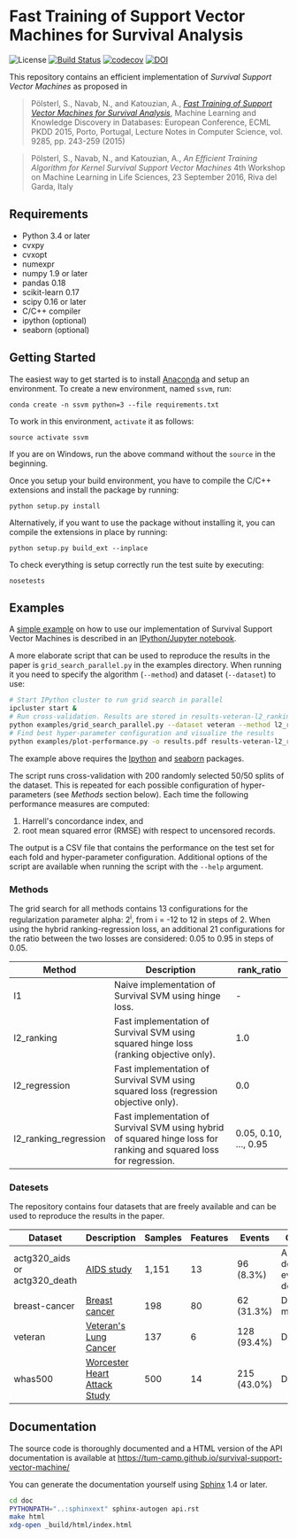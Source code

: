 # Fast Training of Support Vector Machines for Survival Analysis

![License](https://img.shields.io/badge/license-GPLv3-blue.svg)
[![Build Status](https://travis-ci.org/tum-camp/survival-support-vector-machine.svg)](https://travis-ci.org/tum-camp/survival-support-vector-machine)
[![codecov](https://codecov.io/gh/tum-camp/survival-support-vector-machine/branch/master/graph/badge.svg)](https://codecov.io/gh/tum-camp/survival-support-vector-machine)
[![DOI](https://zenodo.org/badge/16868/tum-camp/survival-support-vector-machine.svg)](https://zenodo.org/badge/latestdoi/16868/tum-camp/survival-support-vector-machine)

This repository contains an efficient implementation of *Survival Support
Vector Machines* as proposed in

> Pölsterl, S., Navab, N., and Katouzian, A.,
> *[Fast Training of Support Vector Machines for Survival Analysis](http://link.springer.com/chapter/10.1007/978-3-319-23525-7_15)*,
> Machine Learning and Knowledge Discovery in Databases: European Conference,
> ECML PKDD 2015, Porto, Portugal,
> Lecture Notes in Computer Science, vol. 9285, pp. 243-259 (2015)

> Pölsterl, S., Navab, N., and Katouzian, A.,
> *An Efficient Training Algorithm for Kernel Survival Support Vector Machines*
> 4th Workshop on Machine Learning in Life Sciences,
> 23 September 2016, Riva del Garda, Italy


## Requirements

- Python 3.4 or later
- cvxpy
- cvxopt
- numexpr
- numpy 1.9 or later
- pandas 0.18
- scikit-learn 0.17
- scipy 0.16 or later
- C/C++ compiler
- ipython (optional)
- seaborn (optional)

## Getting Started

The easiest way to get started is to install [Anaconda](https://store.continuum.io/cshop/anaconda/)
and setup an environment. To create a new environment, named `ssvm`, run:

```
conda create -n ssvm python=3 --file requirements.txt
```

To work in this environment, ``activate`` it as follows:

```
source activate ssvm
```

If you are on Windows, run the above command without the ``source`` in the beginning.

Once you setup your build environment, you have to compile the C/C++
extensions and install the package by running:

```
python setup.py install
```

Alternatively, if you want to use the package without installing it,
you can compile the extensions in place by running:

```
python setup.py build_ext --inplace
```

To check everything is setup correctly run the test suite by executing:

```
nosetests
```

## Examples

A [simple example][Notebook] on how to use our implementation of Survival Support
Vector Machines is described in an [IPython/Jupyter notebook](https://jupyter.org/).

A more elaborate script that can be used to reproduce the results in the paper
is `grid_search_parallel.py` in the examples directory.
When running it you need to specify the algorithm (`--method`)
and dataset (`--dataset`) to use:

```bash
# Start IPython cluster to run grid search in parallel
ipcluster start &
# Run cross-validation. Results are stored in results-veteran-l2_ranking.csv
python examples/grid_search_parallel.py --dataset veteran --method l2_ranking
# Find best hyper-parameter configuration and visualize the results
python examples/plot-performance.py -o results.pdf results-veteran-l2_ranking.csv
```
The example above requires the [Ipython](http://ipython.org) and
[seaborn](http://stanford.edu/~mwaskom/software/seaborn/) packages.

The script runs cross-validation with 200 randomly selected 50/50 splits of
the dataset. This is repeated for each possible configuration of hyper-parameters
(see *Methods* section below). Each time the following performance measures
are computed:
  1. Harrell's concordance index, and
  2. root mean squared error (RMSE) with respect to uncensored records.

The output is a CSV file that contains the performance on the test set for
each fold and hyper-parameter configuration. Additional options of the script
are available when running the script with the ``--help`` argument.

### Methods

The grid search for all methods contains 13 configurations for the
regularization parameter alpha: 2<sup>i</sup>, from i = -12 to 12 in steps of 2.
When using the hybrid ranking-regression loss, an additional 21 configurations
for the ratio between the two losses are considered:
0.05 to 0.95 in steps of 0.05.

| Method | Description | rank_ratio |
| ------ | ----------- | ---------- |
| l1 | Naive implementation of Survival SVM using hinge loss. | - |
| l2_ranking | Fast implementation of Survival SVM using squared hinge loss (ranking objective only). | 1.0 |
| l2_regression | Fast implementation of Survival SVM using squared loss (regression objective only). | 0.0 |
| l2_ranking_regression | Fast implementation of Survival SVM using hybrid of squared hinge loss for ranking and squared loss for regression. | 0.05, 0.10, …, 0.95 |


### Datesets

The repository contains four datasets that are freely available and can
be used to reproduce the results in the paper.

| Dataset | Description | Samples | Features | Events | Outcome |
| ------- | ----------- | ------- | -------- | ------ | ------- |
| actg320_aids or actg320_death | [AIDS study][Hosmer2008] | 1,151 | 13 | 96 (8.3%) | AIDS defining event or death |
| breast-cancer | [Breast cancer][Desmedt2007] | 198 | 80 | 62 (31.3%) | Distant metastases |
| veteran | [Veteran's Lung Cancer][Kalbfleisch2008] | 137 | 6 | 128 (93.4%) | Death |
| whas500 | [Worcester Heart Attack Study][Hosmer2008] | 500 | 14 | 215 (43.0%) | Death|


## Documentation

The source code is thoroughly documented and a HTML version of the API documentation
is available at https://tum-camp.github.io/survival-support-vector-machine/

You can generate the documentation yourself using [Sphinx](http://sphinx-doc.org/) 1.4 or later.

```bash
cd doc
PYTHONPATH="..:sphinxext" sphinx-autogen api.rst
make html
xdg-open _build/html/index.html
```

[Desmedt2007]: http://dx.doi.org/10.1158/1078-0432.CCR-06-2765 "Desmedt, C., Piette, F., Loi et al.: Strong Time Dependence of the 76-Gene Prognostic Signature for Node-Negative Breast Cancer Patients in the TRANSBIG Multicenter Independent Validation Series. Clin. Cancer Res. 13(11), 3207–14 (2007)"

[Hosmer2008]: http://www.wiley.com/WileyCDA/WileyTitle/productCd-0471754994.html "Hosmer, D., Lemeshow, S., May, S.: Applied Survival Analysis: Regression Modeling of Time to Event Data. John Wiley & Sons, Inc. (2008)"

[Kalbfleisch2008]: http://www.wiley.com/WileyCDA/WileyTitle/productCd-047136357X.html "Kalbfleisch, J.D., Prentice, R.L.: The Statistical Analysis of Failure Time Data. John Wiley & Sons, Inc. (2002)"

[Notebook]: http://nbviewer.ipython.org/github/tum-camp/survival-support-vector-machine/blob/master/examples/survival-svm.ipynb "IPython notebook example"
